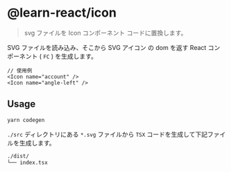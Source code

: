 # @learn-react/icon

> svg ファイルを Icon コンポーネント コードに置換します。

SVG ファイルを読み込み、そこから SVG アイコン の dom を返す React コンポーネント ( `FC` ) を生成します。

```tsx
// 使用例
<Icon name="account" />
<Icon name="angle-left" />
```

## Usage

```bash
yarn codegen
```

`./src` ディレクトリにある `*.svg` ファイルから `TSX` コードを生成して下記ファイルを生成します。

```bash
./dist/
└── index.tsx
```
